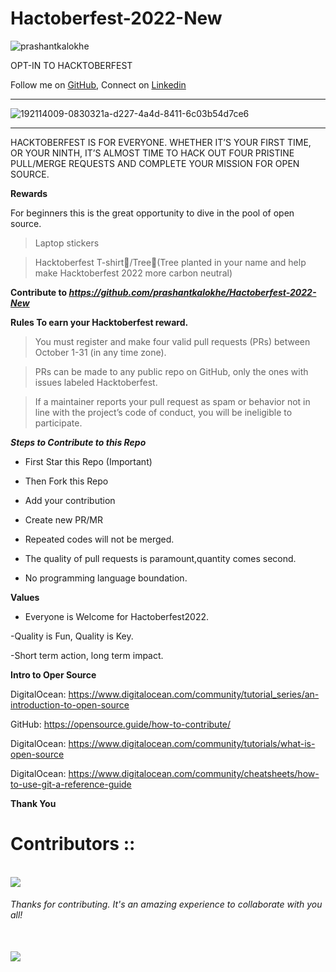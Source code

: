 # Hactoberfest-2022-New
<p align="left"> <img src="https://komarev.com/ghpvc/?username=prashantkalokhe&label=Profile%20views&color=0e75b6&style=flat" alt="prashantkalokhe" /> </p>


OPT-IN TO HACKTOBERFEST

Follow me on [GitHub](https://github.com/prashantkalokhe), Connect on [Linkedin](https://www.linkedin.com/in/prashant-kalokhe-8509a0199/)

----------------------------------------------------------------------

![192114009-0830321a-d227-4a4d-8411-6c03b54d7ce6](https://user-images.githubusercontent.com/85143283/193421745-be806853-f40c-44f3-9bed-fb083615635b.png)

----------------------------------------------------------------------

HACKTOBERFEST IS FOR EVERYONE. WHETHER IT’S YOUR FIRST TIME, OR YOUR NINTH, IT’S ALMOST TIME TO HACK OUT FOUR PRISTINE PULL/MERGE REQUESTS AND COMPLETE YOUR MISSION FOR OPEN SOURCE.

**Rewards**

For beginners this is the great opportunity to dive in the pool of open source.

>Laptop stickers

>Hacktoberfest T-shirt👕/Tree🌱(Tree planted in your name and help make Hacktoberfest 2022 more carbon neutral)

**Contribute to _https://github.com/prashantkalokhe/Hactoberfest-2022-New_**

**Rules To earn your Hacktoberfest reward.**

>You must register and make four valid pull requests (PRs) between October 1-31 (in any time zone).

>PRs can be made to any public repo on GitHub, only the ones with issues labeled Hacktoberfest.

>If a maintainer reports your pull request as spam or behavior not in line with the project’s code of conduct, you will be ineligible to participate.

***Steps to Contribute to this Repo***

- First Star this Repo (Important)

- Then Fork this Repo

- Add your contribution

- Create new PR/MR

- Repeated codes will not be merged.

- The quality of pull requests is paramount,quantity comes second.

- No programming language boundation.

**Values**

- Everyone is Welcome for Hactoberfest2022.

-Quality is Fun, Quality is Key.

-Short term action, long term impact.

**Intro to Oper Source**

DigitalOcean: https://www.digitalocean.com/community/tutorial_series/an-introduction-to-open-source

GitHub: https://opensource.guide/how-to-contribute/

DigitalOcean: https://www.digitalocean.com/community/tutorials/what-is-open-source

DigitalOcean: https://www.digitalocean.com/community/cheatsheets/how-to-use-git-a-reference-guide

**Thank You**
<h1>Contributors :: </h1>
<br>
<a href="https://github.com/prashantkalokhe/Data-Structures-Algorithms-And-any-other-project-Hacktoberfest2022/graphs/contributors">
  <img src="https://contrib.rocks/image?repo=AnanyaDas162/Data-Structures-Algorithms-And-any-other-project-Hacktoberfest2022" />
</a>
<h6>Thanks for contributing. It's an amazing experience to collaborate with you all!</h6>

<br>

<img src = "https://github.com/AnanyaDas162/LGMVIP-WEBDEV/blob/main/Images/code.avif" >
